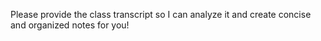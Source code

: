 Please provide the class transcript so I can analyze it and create concise and organized notes for you! 


